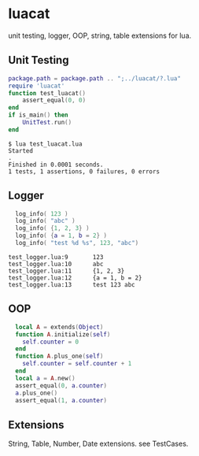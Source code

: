 luacat
======

unit testing, logger, OOP, string, table extensions for lua.


Unit Testing
------------

```lua
package.path = package.path .. ";../luacat/?.lua"
require 'luacat'
function test_luacat()
	assert_equal(0, 0)
end
if is_main() then
	UnitTest.run()
end
```

	$ lua test_luacat.lua
	Started
	.
	Finished in 0.0001 seconds.
	1 tests, 1 assertions, 0 failures, 0 errors


Logger
------

```lua
  log_info( 123 )
  log_info( "abc" )
  log_info( {1, 2, 3} )
  log_info( {a = 1, b = 2} )
  log_info( "test %d %s", 123, "abc")
```

	test_logger.lua:9       123
	test_logger.lua:10      abc
	test_logger.lua:11      {1, 2, 3}
	test_logger.lua:12      {a = 1, b = 2}
	test_logger.lua:13      test 123 abc


OOP
---

```lua
  local A = extends(Object)
  function A.initialize(self)
    self.counter = 0
  end
  function A.plus_one(self)
    self.counter = self.counter + 1
  end
  local a = A.new()
  assert_equal(0, a.counter)
  a.plus_one()
  assert_equal(1, a.counter)
```

Extensions
----------
String, Table, Number, Date extensions.
see TestCases.
